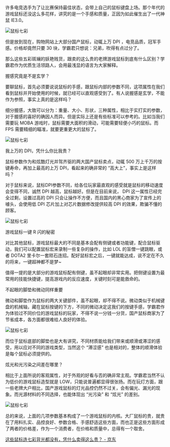 许多电竞选手为了让比赛保持最佳状态，会带上自己的鼠标键盘上场。那个年代的游戏鼠标还没这么多花样，讲究的是一个手感和质量，正因为如此催生出了一代神鼠 IE3.0。

![鼠标七彩](https://m.360buyimg.com/mobilecms/s790x493_jfs/t5965/132/1701322208/88263/8167fb62/59351297Naa481cfd.jpg!q70.jpg "鼠标七彩")

但是放到现在，购物网站上大部分国产鼠标，动辄上万 DPI ，电竞品质，冠军手感。价格却竟然只要 30 块，学霸君只想说：兄弟，吹得有点过分了。

那么这些五彩斑斓的妖艳贱货，跟卖的这么贵的老牌游戏鼠标到底有什么区别？学霸君作为优质生活领路人，会用最浅显的语言为大家解释。

握感究竟是不是玄学？

要聊鼠标，首先必须要说说鼠标的手感，跟鼠标内部的参数不同，这项属性在我们看到鼠标并开始使用的时候，就已经可以直观感受到了。有人说握感是玄学，不能作为参照，事实上真的是这样吗？

细分握感，大致可以分为：重量、大小、形状，三种属性，相比于实打实的参数，对于握感的喜好的确因人而异。但是实际上还是有些标准可以参考的。比如当我们需要玩 MOBA 游戏时，鼠标需要大面积的滑动，可能需要轻便小巧的鼠标。而 FPS 需要精细的瞄准，就要更重更大的鼠标了。

![鼠标七彩](https://m.360buyimg.com/mobilecms/s1920x1080_jfs/t5884/269/2866747071/157135/b889334b/593512b3Ne34343d8.jpg!q70.jpg "鼠标七彩")

我上万的 DPI，凭什么你比我贵？

鼠标参数作为和炫酷灯光并驾齐驱的两大国产鼠标卖点，动辄 500 万上千万的按键寿命，再加上最高的上万 DPI，看起来的确非常的 “高大上”，事实上是这样吗？

对于鼠标来说，鼠标DPI参数不同，给各位玩家最直观的感受就是鼠标的移动速度会变得不同，诚然 DPI 越高，鼠标越好。但是在目前来说， DPI 这一属性已经完全过剩，设置过高的 DPI 只会让操作不方便，而且国内的黑心商家为了宣传上的噱头，会使用低 DPI 芯片加上对芯片数据修改提供较高 DPI 的效果，欺骗不懂的顾客。

![鼠标七彩](https://m.360buyimg.com/mobilecms/s912x513_jfs/t5926/145/1743988352/360488/52dd8ca6/593512dcN0d49ef2b.jpg!q70.jpg "鼠标七彩")

游戏鼠标一键 R 闪的秘密

对比其他鼠标，游戏鼠标最大的不同是基本会配有侧键或者功能键，配合鼠标驱动，我们可以配置鼠标宏来录制一些复杂的操作，比如 LOL 的盲僧一键跳眼，或者 DOTA2 里卡尔一套陨石连招。配好鼠标宏之后，一键就能达成，说不定在不久的将来，一键超神都不是梦~

值得一提的是大部分的游戏鼠标配有侧键，虽不起眼却非常实用。把侧键设置为最常用的技能快捷键，提高游戏内的反应速度，关键时刻可是能救命的。

不起眼的脚垫和微动同样重要

微动和脚垫作为鼠标的两大关键部件，虽不起眼，却不得不说。微动类似于机械键盘的机械轴，藏在鼠标按键的下方，不同的微动决定这我们的按键手感，学霸君作为体验过不同价位的游戏鼠标的玩家，不得不说一分钱一分货，国产鼠标商家为了节省成本，各方面都很难给人良好的体验。

![鼠标七彩](https://m.360buyimg.com/mobilecms/s310x233_jfs/t5719/311/2883183013/17446/a33edcd1/59351319N5080af12.jpeg!q70.jpg "鼠标七彩")

而位于鼠标底部的脚垫也是大有讲究，不同材质能给我们带来或顺滑或滞涩的感受，用以应对不同的游戏类型，当然这个 “滞涩感” 也是相对的，整体的顺滑体验是每个鼠标必须提供的。

炫光和光污染之间差在哪里？

相比于上面所说的客观属性，对于外观的好看与否的确非常主观。学霸君当然不认为低价的游戏鼠标造型就是 LOW，只能说普遍都显得很张扬。而在玩灯方面，跟一些老牌大户相比，国产游戏鼠标的灯光品控仍然不过关，会有偏光、漏光的现象。而光源材料的不同选择，也能体现出 “光污染” 和 “炫光” 的差别。

![鼠标七彩](https://m.360buyimg.com/mobilecms/s1500x1000_jfs/t5929/133/1731183204/120726/2aff1c8c/5935141dN9d33e2b6.jpg!q70.jpg "鼠标七彩")

总的来说，上面的几项参数基本构成了一个游戏鼠标的内核。大厂鼠标的贵，就贵在了用料扎实、品控良好、参数合格、手感舒适这些方面，而也正是这些方面形成了两者的价格差，作为一个消费者，在价格和质量中，总得有一个取舍。

[这些鼠标连七彩背光都没有，凭什么卖得这么贵？ - 京东](https://www.jd.com/phb/zhishi/356872672a2d320e.html)
